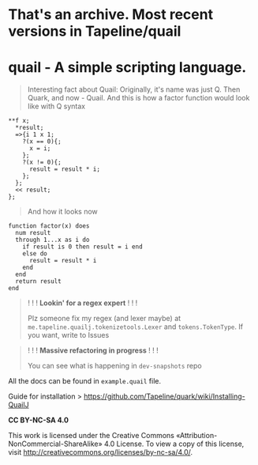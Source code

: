# That's an archive. Most recent versions in Tapeline/quail

# **quail** - A simple scripting language.

> Interesting fact about Quail:
> Originally, it's name was just Q. Then Quark, and now - Quail.
> And this is how a factor function would look like with Q syntax
```
**f x;
  *result;
  =>{i 1 x 1;
    ?(x == 0){;
      x = i;
    };
    ?(x != 0){;
      result = result * i;
    };
  };
  << result;
};
```
> And how it looks now

```
function factor(x) does
  num result
  through 1...x as i do
    if result is 0 then result = i end
    else do
      result = result * i
    end
  end
  return result
end
```

> ! ! !
> **Lookin' for a regex expert**
> ! ! !
> 
> Plz someone fix my regex (and lexer maybe) at `me.tapeline.quailj.tokenizetools.Lexer` and `tokens.TokenType`. If you want, write to Issues
>

> ! ! !
> **Massive refactoring in progress**
> ! ! !
>
> You can see what is happening in `dev-snapshots` repo

All the docs can be found in `example.quail` file. 

Guide for installation > https://github.com/Tapeline/quark/wiki/Installing-QuailJ


**CC BY-NC-SA 4.0**

This work is licensed under the Creative Commons «Attribution-NonCommercial-ShareAlike» 4.0 License. To view a copy of this license, visit
http://creativecommons.org/licenses/by-nc-sa/4.0/.
